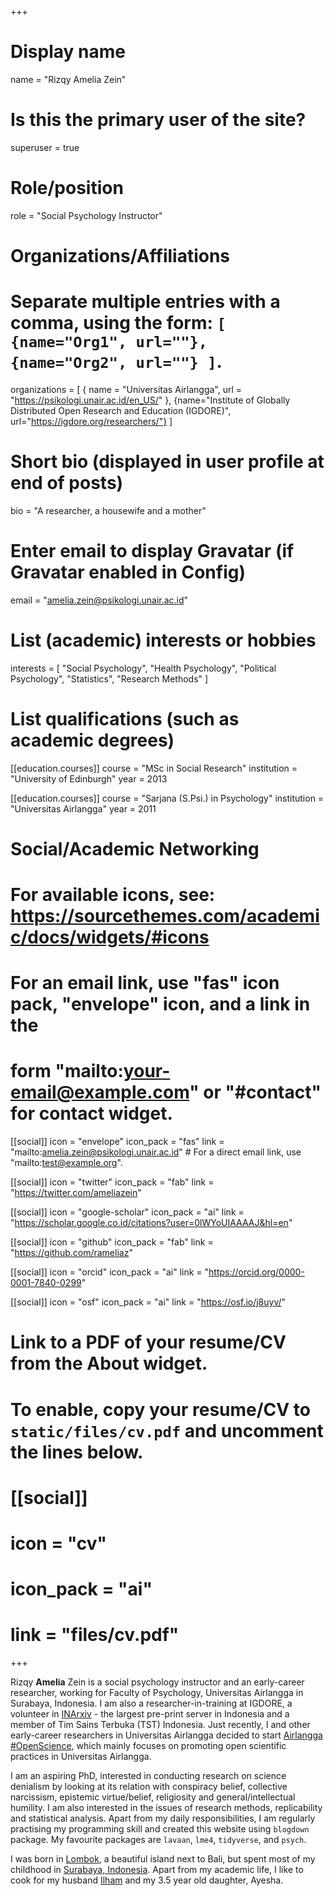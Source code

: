 +++
# Display name
name = "Rizqy Amelia Zein"

# Is this the primary user of the site?
superuser = true

# Role/position
role = "Social Psychology Instructor"

# Organizations/Affiliations
#   Separate multiple entries with a comma, using the form: `[ {name="Org1", url=""}, {name="Org2", url=""} ]`.
organizations = [ { name = "Universitas Airlangga", url = "https://psikologi.unair.ac.id/en_US/" }, {name="Institute of Globally Distributed Open Research and Education (IGDORE)", url="https://igdore.org/researchers/"} ]

# Short bio (displayed in user profile at end of posts)
bio = "A researcher, a housewife and a mother"

# Enter email to display Gravatar (if Gravatar enabled in Config)
email = "amelia.zein@psikologi.unair.ac.id"

# List (academic) interests or hobbies
interests = [
  "Social Psychology",
  "Health Psychology",
  "Political Psychology",
  "Statistics", 
  "Research Methods"
]

# List qualifications (such as academic degrees)

[[education.courses]]
  course = "MSc in Social Research"
  institution = "University of Edinburgh"
  year = 2013

[[education.courses]]
  course = "Sarjana (S.Psi.) in Psychology"
  institution = "Universitas Airlangga"
  year = 2011

# Social/Academic Networking
# For available icons, see: https://sourcethemes.com/academic/docs/widgets/#icons
#   For an email link, use "fas" icon pack, "envelope" icon, and a link in the
#   form "mailto:your-email@example.com" or "#contact" for contact widget.

[[social]]
  icon = "envelope"
  icon_pack = "fas"
  link = "mailto:amelia.zein@psikologi.unair.ac.id"  # For a direct email link, use "mailto:test@example.org".

[[social]]
  icon = "twitter"
  icon_pack = "fab"
  link = "https://twitter.com/ameliazein"

[[social]]
  icon = "google-scholar"
  icon_pack = "ai"
  link = "https://scholar.google.co.id/citations?user=0lWYoUIAAAAJ&hl=en"

[[social]]
  icon = "github"
  icon_pack = "fab"
  link = "https://github.com/rameliaz"
  
[[social]]
  icon = "orcid"
  icon_pack = "ai"
  link = "https://orcid.org/0000-0001-7840-0299"
  
[[social]]
  icon = "osf"
  icon_pack = "ai"
  link = "https://osf.io/j8uyv/"


# Link to a PDF of your resume/CV from the About widget.
# To enable, copy your resume/CV to `static/files/cv.pdf` and uncomment the lines below.
# [[social]]
#   icon = "cv"
#   icon_pack = "ai"
#   link = "files/cv.pdf"

+++

Rizqy **Amelia** Zein is a social psychology instructor and an early-career researcher, working for Faculty of Psychology, Universitas Airlangga in Surabaya, Indonesia. I am also a researcher-in-training at IGDORE, a volunteer in [INArxiv](https://osf.io/preprints/inarxiv/) - the largest pre-print server in Indonesia and a member of Tim Sains Terbuka (TST) Indonesia. Just recently, I and other early-career researchers in Universitas Airlangga decided to start [Airlangga #OpenScience](https://sainsterbukaua.github.io), which mainly focuses on promoting open scientific practices in Universitas Airlangga.

I am an aspiring PhD, interested in conducting research on science denialism by looking at its relation with conspiracy belief, collective narcissism, epistemic virtue/belief, religiosity and general/intellectual humility. I am also interested in the issues of research methods, replicability and statistical analysis. Apart from my daily responsibilities, I am regularly practising my [<i class="fab fa-r-project"></i>](https://www.r-project.org) programming skill and created this website using `blogdown` package. My favourite [<i class="fab fa-r-project"></i>](https://www.r-project.org) packages are `lavaan`, `lme4`, `tidyverse`, and `psych`.

I was born in [Lombok](https://en.wikipedia.org/wiki/Lombok), a beautiful island next to Bali, but spent most of my childhood in [Surabaya, Indonesia](https://en.wikipedia.org/wiki/Surabaya). Apart from my academic life, I like to cook for my husband [Ilham](https://iaridlo.blog/) and my 3.5 year old daughter, Ayesha.
